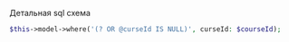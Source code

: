 

Детальная sql схема
```php
$this->model->where('(? OR @curseId IS NULL)', curseId: $courseId);
```